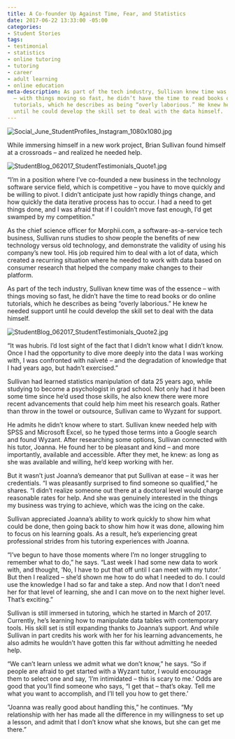 ```yaml
---
title: A Co-founder Up Against Time, Fear, and Statistics
date: 2017-06-22 13:33:00 -05:00
categories:
- Student Stories
tags:
- testimonial
- statistics
- online tutoring
- tutoring
- career
- adult learning
- online education
meta-description: As part of the tech industry, Sullivan knew time was of the essence
  – with things moving so fast, he didn’t have the time to read books or do online
  tutorials, which he describes as being “overly laborious.” He knew he needed support
  until he could develop the skill set to deal with the data himself.
---
```


![Social_June_StudentProfiles_Instagram_1080x1080.jpg](/blog/uploads/Social_June_StudentProfiles_Instagram_1080x1080.jpg)

While immersing himself in a new work project, Brian Sullivan found himself at a crossroads – and realized he needed help.

![StudentBlog_062017_StudentTestimonials_Quote1.jpg](/blog/uploads/StudentBlog_062017_StudentTestimonials_Quote1.jpg)

“I’m in a position where I’ve co-founded a new business in the technology software service field, which is competitive – you have to move quickly and be willing to pivot. I didn’t anticipate just how rapidly things change, and how quickly the data iterative process has to occur. I had a need to get things done, and I was afraid that if I couldn’t move fast enough, I’d get swamped by my competition.”

As the chief science officer for Morphii.com, a software-as-a-service tech business, Sullivan runs studies to show people the benefits of new technology versus old technology, and demonstrate the validity of using his company’s new tool. His job required him to deal with a lot of data, which created a recurring situation where he needed to work with data based on consumer research that helped the company make changes to their platform.

As part of the tech industry, Sullivan knew time was of the essence – with things moving so fast, he didn’t have the time to read books or do online tutorials, which he describes as being “overly laborious.” He knew he needed support until he could develop the skill set to deal with the data himself.

![StudentBlog_062017_StudentTestimonials_Quote2.jpg](/blog/uploads/StudentBlog_062017_StudentTestimonials_Quote2.jpg)

“It was hubris. I’d lost sight of the fact that I didn’t know what I didn’t know. Once I had the opportunity to dive more deeply into the data I was working with, I was confronted with naïveté – and the degradation of knowledge that I had years ago, but hadn’t exercised.”

Sullivan had learned statistics manipulation of data 25 years ago, while studying to become a psychologist in grad school. Not only had it had been some time since he’d used those skills, he also knew there were more recent advancements that could help him meet his research goals. Rather than throw in the towel or outsource, Sullivan came to Wyzant for support.

He admits he didn’t know where to start. Sullivan knew needed help with SPSS and Microsoft Excel, so he typed those terms into a Google search and found Wyzant. After researching some options, Sullivan connected with his tutor, Joanna. He found her to be pleasant and kind – and more importantly, available and accessible. After they met, he knew: as long as she was available and willing, he’d keep working with her.

But it wasn’t just Joanna’s demeanor that put Sullivan at ease – it was her credentials. “I was pleasantly surprised to find someone so qualified,” he shares. “I didn’t realize someone out there at a doctoral level would charge reasonable rates for help. And she was genuinely interested in the things my business was trying to achieve, which was the icing on the cake.

Sullivan appreciated Joanna’s ability to work quickly to show him what could be done, then going back to show him how it was done, allowing him to focus on his learning goals. As a result, he’s experiencing great professional strides from his tutoring experiences with Joanna.

“I’ve begun to have those moments where I’m no longer struggling to remember what to do,” he says. “Last week I had some new data to work with, and thought, ‘No, I have to put that off until I can meet with my tutor.’ But then I realized – she’d shown me how to do what I needed to do. I could use the knowledge I had so far and take a step. And now that I don’t need her for that level of learning, she and I can move on to the next higher level. That’s exciting.”

Sullivan is still immersed in tutoring, which he started in March of 2017. Currently, he’s learning how to manipulate data tables with contemporary tools. His skill set is still expanding thanks to Joanna’s support. And while Sullivan in part credits his work with her for his learning advancements, he also admits he wouldn’t have gotten this far without admitting he needed help.

“We can’t learn unless we admit what we don’t know,” he says. “So if people are afraid to get started with a Wyzant tutor, I would encourage them to select one and say, ‘I’m intimidated – this is scary to me.’ Odds are good that you’ll find someone who says, “I get that – that’s okay. Tell me what you want to accomplish, and I’ll tell you how to get there.’

“Joanna was really good about handling this,” he continues. “My relationship with her has made all the difference in my willingness to set up a lesson, and admit that I don’t know what she knows, but she can get me there.”